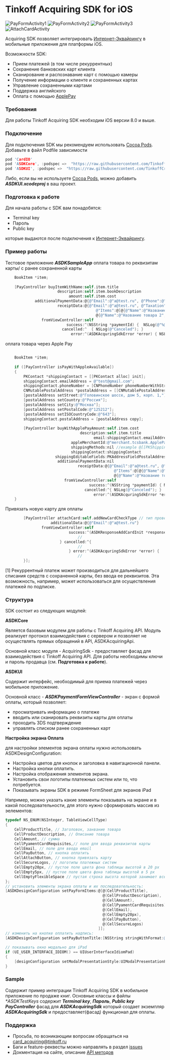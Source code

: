 # Tinkoff Acquiring SDK for iOS

![PayFormActivity1][img-pay]
![PayFormActivity2][img-pay2]
![PayFormActivity3][img-pay3]
![AttachCardActivity][img-attachCard]

Acquiring SDK позволяет интегрировать [Интернет-Эквайрингу][acquiring] в мобильные приложения для платформы iOS.

Возможности SDK:
* Прием платежей (в том числе рекуррентных)
* Сохранение банковских карт клиента
* Сканирование и распознавание карт с помощью камеры
* Получение информации о клиенте и сохраненных картах
* Управление сохраненными картами
* Поддержка английского
* Оплата с помощью [ApplePay][applepay]

### Требования
Для работы Tinkoff Acquiring SDK необходим iOS версии 8.0 и выше.

### Подключение
Для подключения SDK мы рекомендуем использовать [Cocoa Pods][cocoapods]. Добавьте в файл Podfile зависимости
```c
pod 'CardIO'
pod 'ASDKCore', :podspec =>  "https://raw.githubusercontent.com/TinkoffCreditSystems/tinkoff-asdk-ios/1.3.11/ASDKCore.podspec"
pod 'ASDKUI', :podspec =>  "https://raw.githubusercontent.com/TinkoffCreditSystems/tinkoff-asdk-ios/1.3.11/ASDKUI.podspec"
```

Либо, если вы не используете [Cocoa Pods][cocoapods], можно добавить _**ASDKUI.xcodeproj**_ в ваш проект.

### Подготовка к работе
Для начала работы с SDK вам понадобятся:
* Terminal key
* Пароль
* Public key

которые выдаются после подключения к [Интернет-Эквайрингу][acquiring].

### Пример работы
Тестовое приложение _**ASDKSampleApp**_
оплата товара по реквизитам карты/ с ранее сохраненной карты

```objective-c
	BookItem *item;
	
    [PayController buyItemWithName:self.item.title
                       description:self.item.bookDescription
                            amount:self.item.cost
			 additionalPaymentData:@{@"Email":@"a@test.ru", @"Phone":@"+71234567890"}
					   receiptData:@{@"Email":@"a@test.ru", @"Taxation":@"osn",
										@"Items":@[@{@"Name":@"Название товара 1",@"Price":@100,@"Quantity":@1, @"Amount":@100, @"Tax":@"vat10"},
										@{@"Name":@"Название товара 2",@"Price":@100,@"Quantity":@1,@"Amount":@100, @"Tax":@"vat118"}]}
                fromViewController:self
                           success:^(NSString *paymentId) {  NSLog(@"%@",paymentId);  }
                         cancelled:^  { NSLog(@"Canceled"); }
                             error:^(ASDKAcquringSdkError *error) { NSLog(@"%@",error); }];
```
оплата товара через Apple Pay

```objective-c

	BookItem *item;
	
	if ([PayController isPayWithAppleAvailable])
	{
		PKContact *shippingContact = [[PKContact alloc] init];
		shippingContact.emailAddress = @"test@gmail.com";
		shippingContact.phoneNumber = [CNPhoneNumber phoneNumberWithStringValue:@"+74956481000"];
		CNMutablePostalAddress *postalAddress = [[CNMutablePostalAddress alloc] init];
		[postalAddress setStreet:@"Головинское шоссе, дом 5, корп. 1,"];
		[postalAddress setCountry:@"Россия"];
		[postalAddress setCity:@"Москва"];
		[postalAddress setPostalCode:@"125212"];
		[postalAddress setISOCountryCode:@"643"];
		shippingContact.postalAddress = [postalAddress copy];
		
		[PayController buyWithApplePayAmount:self.item.cost
								 description:self.item.title
									   email:shippingContact.emailAddress
							 appleMerchantId:@"merchant.tcsbank.ApplePayTestMerchantId"
							 shippingMethods:nil //example @[[PKShippingMethod summaryItemWithLabel:@"Доставка" amount:[NSDecimalNumber decimalNumberWithString:@"300"]]]
							 shippingContact:shippingContact
					  shippingEditableFields:PKAddressFieldPostalAddress|PKAddressFieldName|PKAddressFieldEmail|PKAddressFieldPhone //PKAddressFieldNone
					   additionalPaymentData:nil
								receiptData:@{@"Email":@"a@test.ru", @"Taxation":@"osn",
												@"Items":@[@{@"Name":@"Название товара 1",@"Price":@100,@"Quantity":@1, @"Amount":@100, @"Tax":@"vat10"},
												@{@"Name":@"Название товара 2",@"Price":@100,@"Quantity":@1,@"Amount":@100, @"Tax":@"vat118"}]}
						  fromViewController:self
									 success:^(NSString *paymentId) { NSLog(@"%@", paymentId); }
								   cancelled:^{ NSLog(@"Canceled"); }
									   error:^(ASDKAcquringSdkError *error) {  NSLog(@"%@", error); }];
	}
```
Привязать новую карту для оплаты

```objective-c
		[PayController attachCard:self.addNewCardCheckType // тип проверки ASDKCardCheckType
					additionalData:@{@"Email":@"a@test.ru"}
				fromViewController:self
							success:^(ASDKResponseAddCardInit *response) {
								//
						} cancelled:^{
								//
							} error:^(ASDKAcquringSdkError *error) {
								//
		}];
```


[1] Рекуррентный платеж может производиться для дальнейшего списания средств с сохраненной карты, без ввода ее реквизитов. Эта возможность, например, может использоваться для осуществления платежей по подписке.


### Структура
SDK состоит из следующих модулей:

**ASDKCore**

Является базовым модулем для работы с Tinkoff Acquiring API. Модуль реализует протокол взаимодействия с сервером и позволяет не осуществлять прямых обращений в API, ASDKAcquiringApi.

Основной класс модуля - AcquiringSdk - предоставляет фасад для взаимодействия с Tinkoff Acquiring API. Для работы необходимы ключи и пароль продавца (см. **Подготовка к работе**).

**ASDKUI**

Содержит интерфейс, необходимый для приема платежей через мобильное приложение.

Основной класс - _**ASDKPaymentFormViewController**_ - экран с формой оплаты, который позволяет:

* просматривать информацию о платеже
* вводить или сканировать реквизиты карты для оплаты
* проходить 3DS подтверждение
* управлять списком ранее сохраненных карт

**Настройка экрана Оплата**

для настройки элементов экрана оплаты нужно использовать ASDKDesignConfiguration:

* Настройка цветов для кнопок и заголовка в навигационной панели.
* Настройка кнопки оплатить.
* Настройка отображения элементов экрана.
* Установить свои логотипы платежных систем или то, что потребуется.  
* Показывать экраны SDK в режиме FormSheet для экранов iPad

Например, можно указать какие элементы показывать на экране и в какой последовательности, для этого нужно сформировать массив из эелементов:
```objective-c
typedef NS_ENUM(NSInteger, TableViewCellType)
{
	CellProductTitle, // Заголовок, занвание товара
	CellProductDescription, // Описание товара
	CellAmount, // сумма
	CellPyamentCardRequisites,// поле для ввода реквизитов карты
	CellEmail, // поле для ввода email
	CellPayButton, // кнопка оплатить
	CellAttachButton, // кнопка привязать карту
	CellSecureLogos, // логотипы платежных систем
	CellEmpty20px, // пустое поле цвета фона таблицы высотой в 20 px
	CellEmpty5px, // пустое поле цвета фона таблицы высотой в 5 px
	CellEmptyFlexibleSpace // пустая строка высота которой занимает всё доступное пространство
};
// установить элементы экрана оплаты и их последовательность: 
[ASDKDesignConfiguration setPayFormItems:@[@(CellProductTitle),
										   @(CellProductDescription),
										   @(CellAmount),
										   @(CellPyamentCardRequisites),
										   @(CellEmail),
										   @(CellEmpty20px),
										   @(CellPayButton),
										   @(CellSecureLogos)
										 ]];
// изменить на кнопке оплатить надпись:
[ASDKDesignConfiguration setPayButtonTitle:[NSString stringWithFormat:@"Оплатить %.2f руб", [amount doubleValue]]];

// показывать окно модально для iPad
if (UI_USER_INTERFACE_IDIOM() == UIUserInterfaceIdiomPad)
{
	[designConfiguration setModalPresentationStyle:UIModalPresentationFormSheet];
}
```

### Sample
Содержит пример интеграции Tinkoff Acquiring SDK в мобильное приложение по продаже книг.
Основные классы и файлы
_**ASDKTestKeys*_ содержит _**Terminal key**_, _**Пароль**_, _**Public key**_
_**PayController**_ фасад для _**ASDKAcquiringSdk**_ который создает экземпляр _**ASDKAcquiringSdk**_ и предоставляет(фасад) функционал для оплаты.

### Поддержка
- Просьба, по возникающим вопросам обращаться на card_acquiring@tinkoff.ru
- Баги и feature-реквесты можно направлять в раздел [issues][issues]
- Докментация на сайте, описание [API методов][server-api]

[acquiring]: https://t.tinkoff.ru/
[applepay]: https://oplata.tinkoff.ru/landing/develop/applepay
[cocoapods]: https://cocoapods.org
[img-pay]: https://raw.githubusercontent.com/TinkoffCreditSystems/tinkoff-asdk-ios/master/payscreen.png
[img-pay2]: https://raw.githubusercontent.com/TinkoffCreditSystems/tinkoff-asdk-ios/master/payscreen2.png
[img-pay3]: https://raw.githubusercontent.com/TinkoffCreditSystems/tinkoff-asdk-ios/master/payscreen3.png
[img-attachCard]: https://raw.githubusercontent.com/TinkoffCreditSystems/tinkoff-asdk-ios/master/attachCardScreen.png
[server-api]: https://oplata.tinkoff.ru/landing/develop/documentation/termins_and_operations
[issues]: https://github.com/TinkoffCreditSystems/tinkoff-asdk-ios/issues

